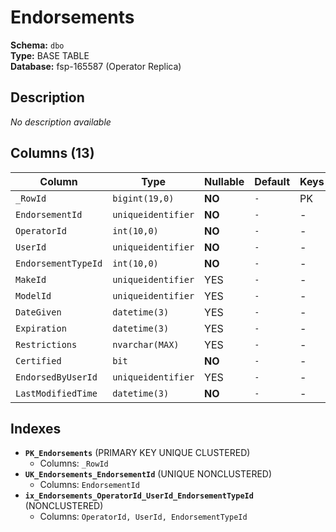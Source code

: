 # Endorsements

**Schema:** `dbo`  
**Type:** BASE TABLE  
**Database:** fsp-165587 (Operator Replica)

## Description

*No description available*

## Columns (13)

| Column | Type | Nullable | Default | Keys | Description |
|--------|------|----------|---------|------|-------------|
| `_RowId` | `bigint(19,0)` | **NO** | `-` | PK | - |
| `EndorsementId` | `uniqueidentifier` | **NO** | `-` | - | - |
| `OperatorId` | `int(10,0)` | **NO** | `-` | - | - |
| `UserId` | `uniqueidentifier` | **NO** | `-` | - | - |
| `EndorsementTypeId` | `int(10,0)` | **NO** | `-` | - | - |
| `MakeId` | `uniqueidentifier` | YES | `-` | - | - |
| `ModelId` | `uniqueidentifier` | YES | `-` | - | - |
| `DateGiven` | `datetime(3)` | YES | `-` | - | - |
| `Expiration` | `datetime(3)` | YES | `-` | - | - |
| `Restrictions` | `nvarchar(MAX)` | YES | `-` | - | - |
| `Certified` | `bit` | **NO** | `-` | - | - |
| `EndorsedByUserId` | `uniqueidentifier` | YES | `-` | - | - |
| `LastModifiedTime` | `datetime(3)` | **NO** | `-` | - | - |

## Indexes

- **`PK_Endorsements`** (PRIMARY KEY UNIQUE CLUSTERED)
  - Columns: `_RowId`
- **`UK_Endorsements_EndorsementId`** (UNIQUE NONCLUSTERED)
  - Columns: `EndorsementId`
- **`ix_Endorsements_OperatorId_UserId_EndorsementTypeId`** (NONCLUSTERED)
  - Columns: `OperatorId, UserId, EndorsementTypeId`
